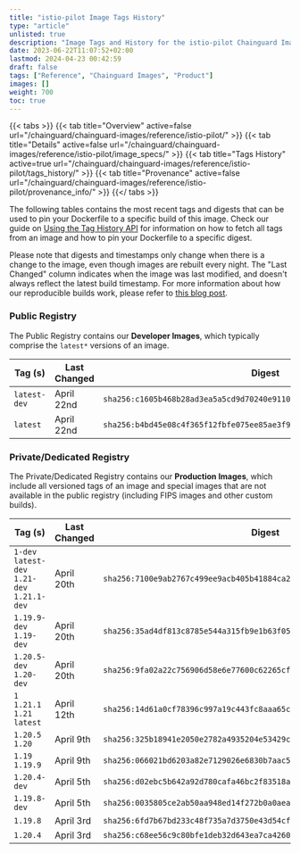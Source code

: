 ```yaml
---
title: "istio-pilot Image Tags History"
type: "article"
unlisted: true
description: "Image Tags and History for the istio-pilot Chainguard Image"
date: 2023-06-22T11:07:52+02:00
lastmod: 2024-04-23 00:42:59
draft: false
tags: ["Reference", "Chainguard Images", "Product"]
images: []
weight: 700
toc: true
---
```


{{< tabs >}}
{{< tab title="Overview" active=false url="/chainguard/chainguard-images/reference/istio-pilot/" >}}
{{< tab title="Details" active=false url="/chainguard/chainguard-images/reference/istio-pilot/image_specs/" >}}
{{< tab title="Tags History" active=true url="/chainguard/chainguard-images/reference/istio-pilot/tags_history/" >}}
{{< tab title="Provenance" active=false url="/chainguard/chainguard-images/reference/istio-pilot/provenance_info/" >}}
{{</ tabs >}}

The following tables contains the most recent tags and digests that can be used to pin your Dockerfile to a specific build of this image. Check our guide on [Using the Tag History API](/chainguard/chainguard-images/using-the-tag-history-api/) for information on how to fetch all tags from an image and how to pin your Dockerfile to a specific digest.

Please note that digests and timestamps only change when there is a change to the image, even though images are rebuilt every night. The "Last Changed" column indicates when the image was last modified, and doesn't always reflect the latest build timestamp. For more information about how our reproducible builds work, please refer to [this blog post](https://www.chainguard.dev/unchained/reproducing-chainguards-reproducible-image-builds).

### Public Registry
The Public Registry contains our **Developer Images**, which typically comprise the `latest*` versions of an image.

| Tag (s)       | Last Changed | Digest                                                                    |
|---------------|--------------|---------------------------------------------------------------------------|
|  `latest-dev` | April 22nd   | `sha256:c1605b468b28ad3ea5a5cd9d70240e9110e8b7f37b66780454ef505275d88554` |
|  `latest`     | April 22nd   | `sha256:b4bd45e08c4f365f12fbfe075ee85ae3f97af74522b797c904633fcccef0a9c7` |


### Private/Dedicated Registry
The Private/Dedicated Registry contains our **Production Images**, which include all versioned tags of an image and special images that are not available in the public registry (including FIPS images and other custom builds).

| Tag (s)                                       | Last Changed | Digest                                                                    |
|-----------------------------------------------|--------------|---------------------------------------------------------------------------|
|  `1-dev` `latest-dev` `1.21-dev` `1.21.1-dev` | April 20th   | `sha256:7100e9ab2767c499ee9acb405b41884ca229790c6a237b3f5ec6faf51fae4e71` |
|  `1.19.9-dev` `1.19-dev`                      | April 20th   | `sha256:35ad4df813c8785e544a315fb9e1b63f05cb9b8586cce5b84d57ed5923440c8e` |
|  `1.20.5-dev` `1.20-dev`                      | April 20th   | `sha256:9fa02a22c756906d58e6e77600c62265cf63e65d874f05a955c8f8650d041090` |
|  `1` `1.21.1` `1.21` `latest`                 | April 12th   | `sha256:14d61a0cf78396c997a19c443fc8aaa65c1ffabe18c540885b72f860b99b64ca` |
|  `1.20.5` `1.20`                              | April 9th    | `sha256:325b18941e2050e2782a4935204e53429c9d38f15336cb1de0d127d27b9dfe27` |
|  `1.19` `1.19.9`                              | April 9th    | `sha256:066021bd6203a82e7129026e6830b7aac579280b8fe1268cee32de7b981fc6ff` |
|  `1.20.4-dev`                                 | April 5th    | `sha256:d02ebc5b642a92d780cafa46bc2f83518ae8cc7415dfb2e9ccd11259e0a9636e` |
|  `1.19.8-dev`                                 | April 5th    | `sha256:0035805ce2ab50aa948ed14f272b0a0aeaac1151d8012aee0c3c5d28b823db11` |
|  `1.19.8`                                     | April 3rd    | `sha256:6fd7b67bd233c48f735a7d3750e43d54cf6d3afd0030860efc47ace4a7a7256e` |
|  `1.20.4`                                     | April 3rd    | `sha256:c68ee56c9c80bfe1deb32d643ea7ca42607692613fd2acb050b4c3a35929673b` |

